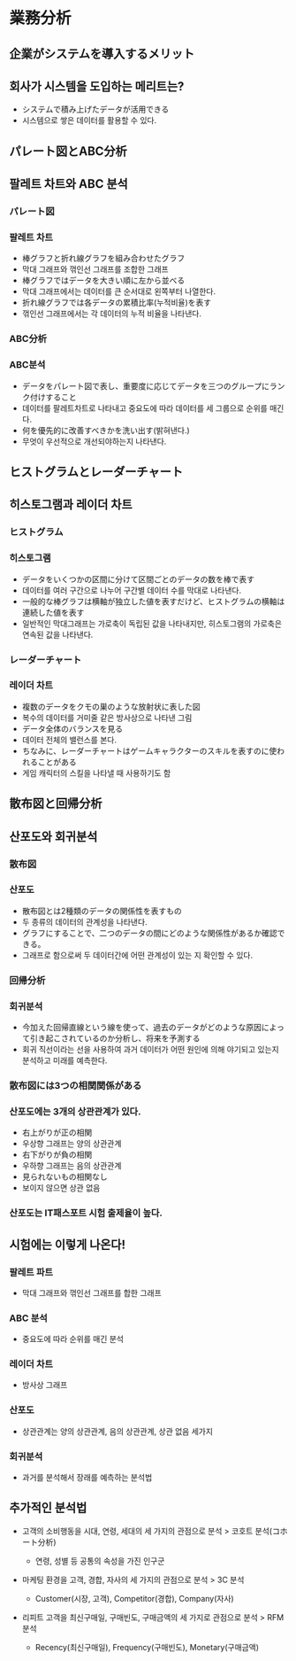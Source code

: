 # 業務分析

## 企業がシステムを導入するメリット
## 회사가 시스템을 도입하는 메리트는?

- システムで積み上げたデータが活用できる
- 시스템으로 쌓은 데이터를 활용할 수 있다.

## パレート図とABC分析
## 팔레트 차트와 ABC 분석

### パレート図
### 팔레트 차트

- 棒グラフと折れ線グラフを組み合わせたグラフ
- 막대 그래프와 꺾인선 그래프를 조합한 그래프
- 棒グラフではデータを大きい順に左から並べる
- 막대 그래프에서는 데이터를 큰 순서대로 왼쪽부터 나열한다.
- 折れ線グラフでは各データの累積比率(누적비율)を表す
- 꺾인선 그래프에서는 각 데이터의 누적 비율을 나타낸다.

### ABC分析
### ABC분석

- データをパレート図で表し、重要度に応じてデータを三つのグループにランク付けすること
- 데이터를 팔레트차트로 나타내고 중요도에 따라 데이터를 세 그룹으로 순위를 매긴다.
- 何を優先的に改善すべきかを洗い出す(밝혀낸다.)
- 무엇이 우선적으로 개선되야하는지 나타낸다.

## ヒストグラムとレーダーチャート
## 히스토그램과 레이더 차트

### ヒストグラム
### 히스토그램

- データをいくつかの区間に分けて区間ごとのデータの数を棒で表す
- 데이터를 여러 구간으로 나누어 구간별 데이터 수를 막대로 나타낸다.
- 一般的な棒グラフは横軸が独立した値を表すだけど、ヒストグラムの横軸は連続した値を表す
- 일반적인 막대그래프는 가로축이 독립된 값을 나타내지만, 히스토그램의 가로축은 연속된 값을 나타낸다.

### レーダーチャート
### 레이더 차트

- 複数のデータをクモの巣のような放射状に表した図
- 복수의 데이터를 거미줄 같은 방사상으로 나타낸 그림
- データ全体のバランスを見る
- 데이터 전체의 밸런스를 본다.
- ちなみに、レーダーチャートはゲームキャラクターのスキルを表すのに使われることがある
- 게임 캐릭터의 스킬을 나타낼 때 사용하기도 함

## 散布図と回帰分析
## 산포도와 회귀분석

### 散布図
### 산포도

- 散布図とは2種類のデータの関係性を表すもの
- 두 종류의 데이터의 관계성을 나타낸다.
- グラフにすることで、二つのデータの間にどのような関係性があるか確認できる。
- 그래프로 함으로써 두 데이터간에 어떤 관계성이 있는 지 확인할 수 있다.

### 回帰分析
### 회귀분석

- 今加えた回帰直線という線を使って、過去のデータがどのような原因によって引き起こされているのか分析し、将来を予測する
- 회귀 직선이라는 선을 사용하여 과거 데이터가 어떤 원인에 의해 야기되고 있는지 분석하고 미래를 예측한다.

### 散布図には3つの相関関係がある
### 산포도에는 3개의 상관관계가 있다.

- 右上がりが正の相関
- 우상향 그래프는 양의 상관관계
- 右下がりが負の相関
- 우하향 그래프는 음의 상관관계
- 見られないもの相関なし
- 보이지 않으면 상관 없음

### 산포도는 IT패스포트 시험 출제율이 높다.

## 시험에는 이렇게 나온다!

### 팔레트 파트

- 막대 그래프와 꺾인선 그래프를 합한 그래프

### ABC 분석

- 중요도에 따라 순위를 매긴 분석

### 레이더 차트

- 방사상 그래프

### 산포도

- 상관관계는 양의 상관관계, 음의 상관관계, 상관 없음 세가지

### 회귀분석

- 과거를 분석해서 장래를 예측하는 분석법

## 추가적인 분석법

- 고객의 소비행동을 시대, 연령, 세대의 세 가지의 관점으로 분석 > 코호트 분석(コホート分析)
  - 연령, 성별 등 공통의 속성을 가진 인구군

- 마케팅 환경을 고객, 경합, 자사의 세 가지의 관점으로 분석 > 3C 분석
  - Customer(시장, 고객), Competitor(경합), Company(자사)

- 리피트 고객을 최신구매일, 구매빈도, 구매금액의 세 가지로 관점으로 분석 > RFM 분석
  - Recency(최신구매일), Frequency(구매빈도), Monetary(구매금액)

